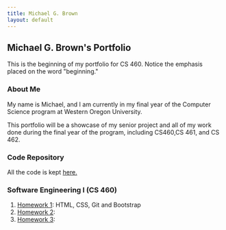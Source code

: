 ```yaml
---
title: Michael G. Brown   
layout: default
---
```

## Michael G. Brown's Portfolio

This is the beginning of my portfolio for CS 460. Notice the emphasis placed on the word "beginning."

### About Me

My name is Michael, and I am currently in my final year of the Computer Science program at Western Oregon University.

This portfolio will be a showcase of my senior project and all of my work done during the final year of the program, including CS460,CS 461, and CS 462.

### Code Repository

All the code is kept [here.](https://github.com/mgeorgebrown89/CS-460)

### Software Engineering I (CS 460)

1. [Homework 1](): HTML, CSS, Git and Bootstrap
2. [Homework 2](): 
3. [Homework 3](): 
